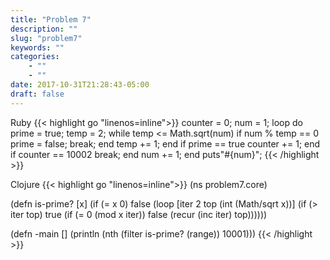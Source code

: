 ```yaml
---
title: "Problem 7"
description: ""
slug: "problem7"
keywords: ""
categories: 
    - ""
    - ""
date: 2017-10-31T21:28:43-05:00
draft: false
---
```

Ruby
{{< highlight go  "linenos=inline">}}
counter = 0;
num = 1;
loop do
    prime = true;
    temp = 2;
    while temp <= Math.sqrt(num) 
        if num % temp == 0
            prime = false;
            break;
        end
        temp += 1;
    end
    if prime == true
        counter += 1;
    end
    if counter == 10002
        break;
    end
    num += 1;
end
puts"#{num}";
{{< /highlight >}}

Clojure
{{< highlight go  "linenos=inline">}}
(ns problem7.core)

(defn is-prime? 
  [x]
  (if (= x 0) false
  (loop [iter 2 top (int (Math/sqrt x))]
    (if (> iter top)
      true
      (if (= 0 (mod x iter))
        false
(recur (inc iter) top))))))

(defn -main 
  []
  (println (nth (filter is-prime? (range)) 10001)))
{{< /highlight >}}


